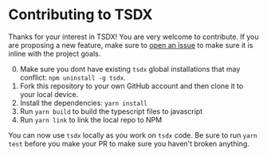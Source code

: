 # Contributing to TSDX

Thanks for your interest in TSDX! You are very welcome to contribute. If you are proposing a new feature, make sure to [open an issue](https://github.com/palmerhq/tsdx/issues/new/choose) to make sure it is inline with the project goals.

0. Make sure you dont have existing `tsdx` global installations that may conflict: `npm uninstall -g tsdx`.
1. Fork this repository to your own GitHub account and then clone it to your local device.
2. Install the dependencies: `yarn install`
3. Run `yarn build` to build the typescript files to javascript
4. Run `yarn link` to link the local repo to NPM

You can now use `tsdx` locally as you work on `tsdx` code. Be sure to run `yarn test` before you make your PR to make sure you haven't broken anything.
